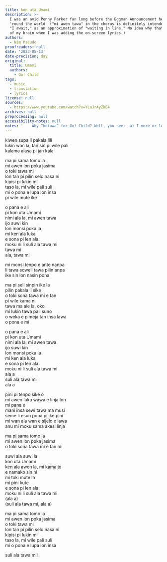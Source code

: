 ```yaml
---
title: kon uta Umami
description: >-
  I was an avid Penny Parker fan long before the Eggman Announcement heard
  'round the world  ("mi awen tawa" in the chorus is definitely intended to mean
  "I await," as an approximation of "waiting in line." No idea why that flew out
  of my brain when I was adding the on-screen lyrics.) 
authors:
  - Nim Pseudo
proofreaders: null
date: '2023-05-13'
date-precision: day
original:
  title: Umami
  authors:
    - Go! Child
tags:
  - music
  - translation
  - lyrics
license: null
sources:
  - https://www.youtube.com/watch?v=YLaJrAyZkE4
archives: null
preprocessing: null
accessibility-notes: null
notes: '    Why “kotawa” for Go! Child? Well, you see:  a) I more or less pronounce “child” with two syllables; b) While “go” easily morphs into “ko,” “child” does not play nicely with toki pona phonology; c) My first instinct was to translate the whole phrase literally as “jan lili o tawa a”, but that’s… not a band name; d) So I extracted the “o tawa” from that failed attempt and mashed it together with the transliterated “ko”—which, incidentally, means “child” in Japanese—and bish-bash-bosh, you’ve got... something only vaguely recognizable.'
---
```


kiwen supa li pakala lili  
lukin wan la, tan sin pi wile pali  
kalama alasa pi jan kala

ma pi sama tomo la  
mi awen lon poka jasima  
o toki tawa mi  
lon tan pi pilin selo nasa ni  
kipisi pi lukin mi  
taso la, mi wile pali suli  
mi o pona e lupa lon insa  
pi wile mute ike

o pana e ali  
pi kon uta Umami  
nimi ala la, mi awen tawa  
ijo suwi kin  
lon monsi poka la  
mi ken ala luka  
e sona pi len ala:  
moku ni li suli ala tawa mi  
tawa mi  
ala, tawa mi

mi monsi tenpo e ante nanpa  
li tawa soweli tawa pilin anpa  
ike sin lon nasin pona

ma pi seli sinpin ike la  
pilin pakala li sike  
o toki sona tawa mi e tan  
pi wile kama ni  
tawa ma ale la, oko  
mi lukin tawa pali suno  
o weka e pimeja tan insa lawa  
o pona e mi

o pana e ali  
pi kon uta Umami  
nimi ala la, mi awen tawa  
ijo suwi kin  
lon monsi poka la  
mi ken ala luka  
e sona pi len ala:  
moku ni li suli ala tawa mi  
ala a  
suli ala tawa mi  
ala a

pini pi tenpo sike o  
mi awen luka wawa e linja lon  
mi pana e  
mani insa sewi tawa ma musi  
seme li esun pona pi ike pini  
mi wan ala wan e sijelo e lawa  
anu mi moku sama akesi linja

ma pi sama tomo la  
mi awen lon poka jasima  
o toki sona tawa mi e tan ni:

suwi ala suwi la  
kon uta Umami  
ken ala awen la, mi kama jo  
e namako sin ni  
mi toki mute la  
mi pini kute  
e sona pi len ala:  
moku ni li suli ala tawa mi  
(ala a)  
(suli ala tawa mi, ala a)

ma pi sama tomo la  
mi awen lon poka jasima  
o toki tawa mi  
lon tan pi pilin selo nasa ni  
kipisi pi lukin mi  
taso la, mi wile pali suli  
mi o pona e lupa lon insa

suli ala tawa mi!

